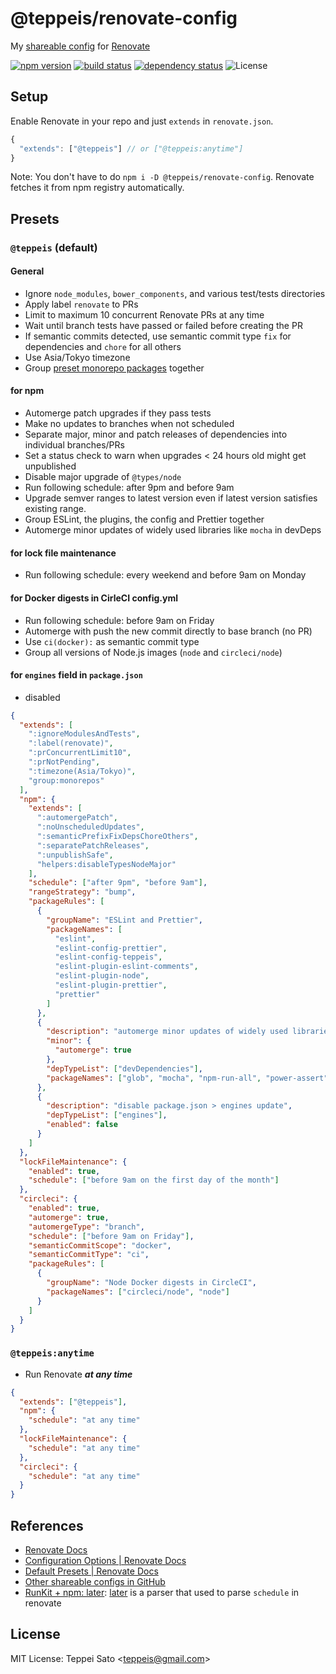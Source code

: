 # @teppeis/renovate-config

My [shareable config](https://renovatebot.com/docs/config-presets/) for [Renovate](https://renovatebot.com)

[![npm version][npm-image]][npm-url]
[![build status][circleci-image]][circleci-url]
[![dependency status][deps-image]][deps-url]
![License][license]

## Setup

Enable Renovate in your repo and just `extends` in `renovate.json`.

```js
{
  "extends": ["@teppeis"] // or ["@teppeis:anytime"]
}
```

Note: You don't have to do `npm i -D @teppeis/renovate-config`.
Renovate fetches it from npm registry automatically.

## Presets

### `@teppeis` (default)

#### General

- Ignore `node_modules`, `bower_components`, and various test/tests directories
- Apply label `renovate` to PRs
- Limit to maximum 10 concurrent Renovate PRs at any time
- Wait until branch tests have passed or failed before creating the PR
- If semantic commits detected, use semantic commit type `fix` for dependencies and `chore` for all others
- Use Asia/Tokyo timezone
- Group [preset monorepo packages](https://renovatebot.com/docs/presets-monorepo/) together

#### for npm

- Automerge patch upgrades if they pass tests
- Make no updates to branches when not scheduled
- Separate major, minor and patch releases of dependencies into individual branches/PRs
- Set a status check to warn when upgrades < 24 hours old might get unpublished
- Disable major upgrade of `@types/node`
- Run following schedule: after 9pm and before 9am
- Upgrade semver ranges to latest version even if latest version satisfies existing range.
- Group ESLint, the plugins, the config and Prettier together
- Automerge minor updates of widely used libraries like `mocha` in devDeps

#### for lock file maintenance

- Run following schedule: every weekend and before 9am on Monday

#### for Docker digests in CirleCI config.yml

- Run following schedule: before 9am on Friday
- Automerge with push the new commit directly to base branch (no PR)
- Use `ci(docker):` as semantic commit type
- Group all versions of Node.js images (`node` and `circleci/node`)

#### for `engines` field in `package.json`

- disabled

```json
{
  "extends": [
    ":ignoreModulesAndTests",
    ":label(renovate)",
    ":prConcurrentLimit10",
    ":prNotPending",
    ":timezone(Asia/Tokyo)",
    "group:monorepos"
  ],
  "npm": {
    "extends": [
      ":automergePatch",
      ":noUnscheduledUpdates",
      ":semanticPrefixFixDepsChoreOthers",
      ":separatePatchReleases",
      ":unpublishSafe",
      "helpers:disableTypesNodeMajor"
    ],
    "schedule": ["after 9pm", "before 9am"],
    "rangeStrategy": "bump",
    "packageRules": [
      {
        "groupName": "ESLint and Prettier",
        "packageNames": [
          "eslint",
          "eslint-config-prettier",
          "eslint-config-teppeis",
          "eslint-plugin-eslint-comments",
          "eslint-plugin-node",
          "eslint-plugin-prettier",
          "prettier"
        ]
      },
      {
        "description": "automerge minor updates of widely used libraries in devDeps",
        "minor": {
          "automerge": true
        },
        "depTypeList": ["devDependencies"],
        "packageNames": ["glob", "mocha", "npm-run-all", "power-assert", "rimraf", "sinon"]
      },
      {
        "description": "disable package.json > engines update",
        "depTypeList": ["engines"],
        "enabled": false
      }
    ]
  },
  "lockFileMaintenance": {
    "enabled": true,
    "schedule": ["before 9am on the first day of the month"]
  },
  "circleci": {
    "enabled": true,
    "automerge": true,
    "automergeType": "branch",
    "schedule": ["before 9am on Friday"],
    "semanticCommitScope": "docker",
    "semanticCommitType": "ci",
    "packageRules": [
      {
        "groupName": "Node Docker digests in CircleCI",
        "packageNames": ["circleci/node", "node"]
      }
    ]
  }
}
```

### `@teppeis:anytime`

- Run Renovate **_at any time_**

```json
{
  "extends": ["@teppeis"],
  "npm": {
    "schedule": "at any time"
  },
  "lockFileMaintenance": {
    "schedule": "at any time"
  },
  "circleci": {
    "schedule": "at any time"
  }
}
```

## References

- [Renovate Docs](https://renovatebot.com/docs/)
- [Configuration Options \| Renovate Docs](https://renovatebot.com/docs/configuration-options/)
- [Default Presets \| Renovate Docs](https://renovatebot.com/docs/presets-default/)
- [Other shareable configs in GitHub](https://github.com/search?o=desc&q=%22renovate-config%22&s=stars&type=Repositories&utf8=%E2%9C%93)
- [RunKit \+ npm: later](https://npm.runkit.com/later): [later](https://www.npmjs.com/package/later) is a parser that used to parse `schedule` in renovate

## License

MIT License: Teppei Sato &lt;teppeis@gmail.com&gt;

[npm-image]: https://img.shields.io/npm/v/@teppeis/renovate-config.svg
[npm-url]: https://npmjs.org/package/@teppeis/renovate-config
[npm-downloads-image]: https://img.shields.io/npm/dm/@teppeis/renovate-config.svg
[travis-image]: https://img.shields.io/travis/teppeis/renovate-config/master.svg
[travis-url]: https://travis-ci.org/teppeis/renovate-config
[circleci-image]: https://circleci.com/gh/teppeis/renovate-config.svg?style=shield
[circleci-url]: https://circleci.com/gh/teppeis/renovate-config
[deps-image]: https://img.shields.io/david/teppeis/renovate-config.svg
[deps-url]: https://david-dm.org/teppeis/renovate-config
[node-version]: https://img.shields.io/badge/Node.js%20support-v6,v8,v9-brightgreen.svg
[coverage-image]: https://img.shields.io/coveralls/teppeis/renovate-config/master.svg
[coverage-url]: https://coveralls.io/github/teppeis/renovate-config?branch=master
[license]: https://img.shields.io/npm/l/@teppeis/renovate-config.svg
